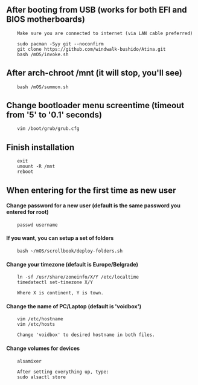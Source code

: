 ## After booting from USB (works for both EFI and BIOS motherboards)
        Make sure you are connected to internet (via LAN cable preferred)

        sudo pacman -Syy git --noconfirm
        git clone https://github.com/windwalk-bushido/Atina.git
        bash /mOS/invoke.sh

## After arch-chroot /mnt (it will stop, you'll see)
        bash /mOS/summon.sh

## Change bootloader menu screentime (timeout from '5' to '0.1' seconds)
        vim /boot/grub/grub.cfg

## Finish installation
        exit
        umount -R /mnt
        reboot

## When entering for the first time as new user

#### Change password for a new user (default is the same password you entered for root)
        passwd username

#### If you want, you can setup a set of folders
        bash ~/mOS/scrollbook/deploy-folders.sh

#### Change your timezone (default is Europe/Belgrade)
        ln -sf /usr/share/zoneinfo/X/Y /etc/localtime
        timedatectl set-timezone X/Y

        Where X is continent, Y is town.

#### Change the name of PC/Laptop (default is 'voidbox')
        vim /etc/hostname
        vim /etc/hosts

        Change 'voidbox' to desired hostname in both files.

#### Change volumes for devices
        alsamixer

        After setting everything up, type:
        sudo alsactl store
